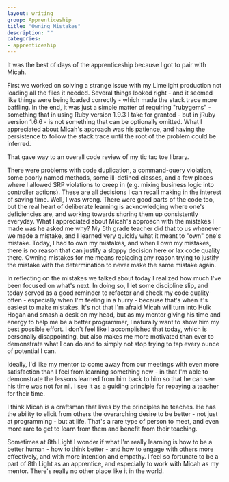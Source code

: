 ```yaml
---
layout: writing
group: Apprenticeship
title: "Owning Mistakes"
description: ""
categories:
- apprenticeship
---
```


It was the best of days of the apprenticeship because I got to pair with Micah.

First we worked on solving a strange issue with my Limelight production not loading all the files it needed. Several things looked right - and it seemed like things were being loaded correctly - which made the stack trace more baffling. In the end, it was just a simple matter of requiring "rubygems" - something that in using Ruby version 1.9.3 I take for granted - but in jRuby version 1.6.6 - is not something that can be optionally omitted. What I appreciated about Micah's approach was his patience, and having the persistence to follow the stack trace until the root of the problem could be inferred.

That gave way to an overall code review of my tic tac toe library.

There were problems with code duplication, a command-query violation, some poorly named methods, some ill-defined classes, and a few places where I allowed SRP violations to creep in (e.g. mixing business logic into controller actions). These are all decisions I can recall making in the interest of saving time. Well, I was wrong. There were good parts of the code too, but the real heart of deliberate learning is acknowledging where one's deficiencies are, and working towards shoring them up consistently everyday. What I appreciated about Micah's approach with the mistakes I made was he asked me why? My 5th grade teacher did that to us whenever we made a mistake, and I learned very quickly what it meant to "own" one's mistake. Today, I had to own my mistakes, and when I own my mistakes, there is no reason that can justify a sloppy decision here or lax code quality there. Owning mistakes for me means replacing any reason trying to justify the mistake with the determination to never make the same mistake again.

In reflecting on the mistakes we talked about today I realized how much I've been focused on what's next. In doing so, I let some discipline slip, and today served as a good reminder to refactor and check my code quality often - especially when I'm feeling in a hurry - because that's when it's easiest to make mistakes. It's not that I'm afraid Micah will turn into Hulk Hogan and smash a desk on my head, but as my mentor giving his time and energy to help me be a better programmer, I naturally want to show him my best possible effort. I don't feel like I accomplished that today, which is personally disappointing, but also makes me more motivated than ever to demonstrate what I can do and to simply not stop trying to tap every ounce of potential I can.

Ideally, I'd like my mentor to come away from our meetings with even more satisfaction than I feel from learning something new - in that I'm able to demonstrate the lessons learned from him back to him so that he can see his time was not for nil. I see it as a guiding principle for repaying a teacher for their time.

I think Micah is a craftsman that lives by the principles he teaches. He has the ability to elicit from others the overarching desire to be better - not just at programming - but  at life. That's a rare type of person to meet, and even more rare to get to learn from them and benefit from their teaching.

Sometimes at 8th Light I wonder if what I'm really learning is how to be a better human - how to think better - and how to engage with others more effectively, and with more intention and empathy. I feel so fortunate to be a part of 8th Light as an apprentice, and especially to work with Micah as my mentor. There's really no other place like it in the world.
